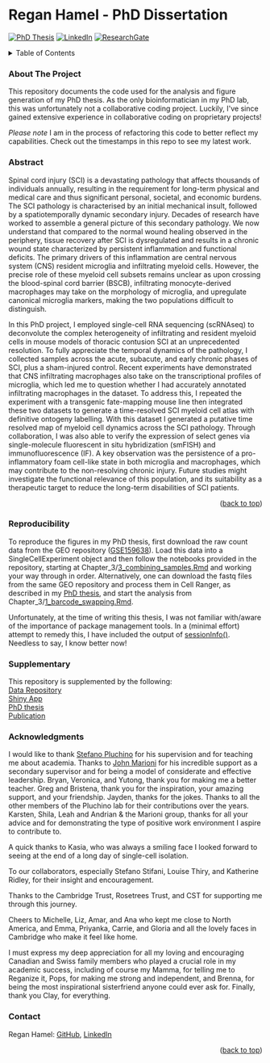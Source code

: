 # Regan Hamel - PhD Dissertation

<!-- Improved compatibility of back to top link: See: https://github.com/othneildrew/Best-README-Template/pull/73 -->
<a id="readme-top"></a>

[![PhD Thesis][PhD-shield]][PhD-url]
[![LinkedIn][linkedin-shield]][linkedin-url]
[![ResearchGate][ResearchGate-shield]][ResearchGate-url]




<!-- TABLE OF CONTENTS -->
<details>
  <summary>Table of Contents</summary>
  <ol>
    <li><a href="#about-the-project">About The Project</a></li>
    <li><a href="#abstract">Abstract</a></li>
    <li><a href="#reproducibility">Reproducibility</a></li>
    <li><a href="#supplementary">Supplementary</a></li>
    <li><a href="#acknowledgments">Acknowledgments</a></li>
    <li><a href="#contact">Contact</a></li>
  </ol>
</details>



### About The Project
This repository documents the code used for the analysis and figure generation of my PhD thesis. As the only bioinformatician in my PhD lab, this was unfortunately not a collaborative coding project. Luckily, I've since gained extensive experience in collaborative coding on proprietary projects!

*Please note* I am in the process of refactoring this code to better reflect my capabilities. Check out the timestamps in this repo to see my latest work.



### Abstract 
Spinal cord injury (SCI) is a devastating pathology that affects thousands of individuals annually, resulting in the requirement for long-term physical and medical care and thus significant personal, societal, and economic burdens. The SCI pathology is characterised by an initial mechanical insult, followed by a spatiotemporally dynamic secondary injury. Decades of research have worked to assemble a general picture of this secondary pathology. We now understand that compared to the normal wound healing observed in the periphery, tissue recovery after SCI is dysregulated and results in a chronic wound state characterized by persistent inflammation and functional deficits. The primary drivers of this inflammation are central nervous system (CNS) resident microglia and infiltrating myeloid cells. However, the precise role of these myeloid cell subsets remains unclear as upon crossing the blood-spinal cord barrier (BSCB), infiltrating monocyte-derived macrophages may take on the morphology of microglia, and upregulate canonical microglia markers, making the two populations difficult to distinguish.

In this PhD project, I employed single-cell RNA sequencing (scRNAseq) to deconvolute the complex heterogeneity of infiltrating and resident myeloid cells in mouse models of thoracic contusion SCI at an unprecedented resolution. To fully appreciate the temporal dynamics of the pathology, I collected samples across the acute, subacute, and early chronic phases of SCI, plus a sham-injured control. Recent experiments have demonstrated that CNS infiltrating macrophages also take on the transcriptional profiles of microglia, which led me to question whether I had accurately annotated infiltrating macrophages in the dataset. To address this, I repeated the experiment with a transgenic fate-mapping mouse line then integrated these two datasets to generate a time-resolved SCI myeloid cell atlas with definitive ontogeny labelling. With this dataset I generated a putative time resolved map of myeloid cell dynamics across the SCI pathology. Through collaboration, I was also able to verify the expression of select genes via single-molecule fluorescent in situ hybridization (smFISH) and immunofluorescence (IF). A key observation was the persistence of a pro-inflammatory foam cell-like state in both microglia and macrophages, which may contribute to the non-resolving chronic injury. Future studies might investigate the functional relevance of this population, and its suitability as a therapeutic target to reduce the long-term disabilities of SCI patients.
<p align="right">(<a href="#readme-top">back to top</a>)</p>



### Reproducibility

To reproduce the figures in my PhD thesis, first download the raw count data from the GEO repository ([GSE159638](https://www.ncbi.nlm.nih.gov/geo/query/acc.cgi?acc=GSE159638)). Load this data into a SingleCellExperiment object and then follow the notebooks provided in the repository, starting at Chapter_3/[3_combining_samples.Rmd](Chapter_3/3_combining_samples.Rmd) and working your way through in order. Alternatively, one can download the fastq files from the same GEO repository and process them in Cell Ranger, as described in my [PhD thesis](https://www.repository.cam.ac.uk/items/1cbb1d78-29ac-4415-ba1f-d1d7d2fbfc06), and start the analysis from Chapter_3/[1_barcode_swapping.Rmd](Chapter_3/1_barcode_swapping.Rmd).

Unfortunately, at the time of writing this thesis, I was not familiar with/aware of the importance of package management tools. In a (minimal effort) attempt to remedy this, I have included the output of [sessionInfo()](session_info.txt). Needless to say, I know better now!


### Supplementary
This repository is supplemented by the following:<br />
[Data Repository](https://www.ncbi.nlm.nih.gov/geo/query/acc.cgi?acc=GSE159638)<br />
[Shiny App](https://marionilab.cruk.cam.ac.uk/SCI_Myeloid_Cell_Atlas/)<br />
[PhD thesis](https://www.repository.cam.ac.uk/items/1cbb1d78-29ac-4415-ba1f-d1d7d2fbfc06)<br />
[Publication](https://www.sciencedirect.com/science/article/pii/S2405844023055470)<br />



### Acknowledgments

I would like to thank [Stefano Pluchino](https://www.pluchinolab.org/) for his supervision and for teaching me about academia. Thanks to [John Marioni](https://www.ebi.ac.uk/people/person/john-marioni/) for his incredible support as a secondary supervisor and for being a model of considerate and effective leadership. Bryan, Veronica, and Yutong, thank you for making me a better teacher. Greg and Bristena, thank you for the inspiration, your amazing support, and your friendship. Jayden, thanks for the jokes. Thanks to all the other members of the Pluchino lab for their contributions over the years. Karsten, Shila, Leah and Andrian & the Marioni group, thanks for all your advice and for demonstrating the type of positive work environment I aspire to contribute to.

A quick thanks to Kasia, who was always a smiling face I looked forward to seeing at the end of a long day of single-cell isolation.

To our collaborators, especially Stefano Stifani, Louise Thiry, and Katherine Ridley, for their insight and encouragement.

Thanks to the Cambridge Trust, Rosetrees Trust, and CST for supporting me through this journey.

Cheers to Michelle, Liz, Amar, and Ana who kept me close to North America, and Emma, Priyanka, Carrie, and Gloria and all the lovely faces in Cambridge who make it feel like home.

I must express my deep appreciation for all my loving and encouraging Canadian and Swiss family members who played a crucial role in my academic success, including of course my Mamma, for telling me to Reganize it, Pops, for making me strong and independent, and Brenna, for being the most inspirational sisterfriend anyone could ever ask for. Finally, thank you Clay, for everything.


### Contact

Regan Hamel:
[GitHub](https://github.com/regan-hamel),
[LinkedIn](https://www.linkedin.com/in/regan-hamel-cambridge/)

<p align="right">(<a href="#readme-top">back to top</a>)</p>


<!-- MARKDOWN LINKS & IMAGES -->
[linkedin-shield]: https://img.shields.io/badge/-LinkedIn-black.svg?style=for-the-badge&logo=linkedin&colorB=555
[linkedin-url]: https://www.linkedin.com/in/regan-hamel-cambridge/
[PhD-shield]: https://img.shields.io/badge/PhD%20Thesis%20-%20PhD?style=for-the-badge&label=Apollo&color=%231d7680
[PhD-url]: https://www.repository.cam.ac.uk/items/1cbb1d78-29ac-4415-ba1f-d1d7d2fbfc06
[ResearchGate-shield]: https://img.shields.io/badge/ResearchGate%20-%20path?style=for-the-badge&logo=Regan%20Hamel%20-%20path&color=%2329ccbc
[ResearchGate-url]: https://www.researchgate.net/profile/Regan-Hamel

